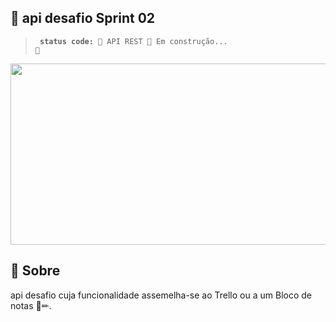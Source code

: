 ## 📃 api desafio Sprint 02

 > <code> <b>status code:</b> 🚧  API REST 🚀 Em construção...  🚧</code>
 
 
 <img align="center" height="290" width="1000" src="https://user-images.githubusercontent.com/82064724/147239690-c00a27b5-f63f-474c-abaa-00b70bf745c5.jpg">
 
 ## 📘 Sobre
 api desafio cuja funcionalidade assemelha-se ao Trello ou a um Bloco de notas 📃✏.
